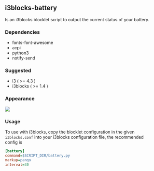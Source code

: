 ## i3blocks-battery

Is an i3blocks blocklet script to output the current status of your battery.

### Dependencies
* fonts-font-awesome
* acpi
* python3
* notify-send

### Suggested
* i3 ( >= 4.3 )
* i3blocks ( >= 1.4 )

### Appearance

![](https://raw.githubusercontent.com/p-hash/i3blocks-battery/master/images/1.png)

### Usage
To use with i3blocks, copy the blocklet configuration in the given `i3blocks.conf` into your i3blocks configuration file, the recommended config is

```INI
[battery]
command=$SCRIPT_DIR/battery.py
markup=pango
interval=30
```

